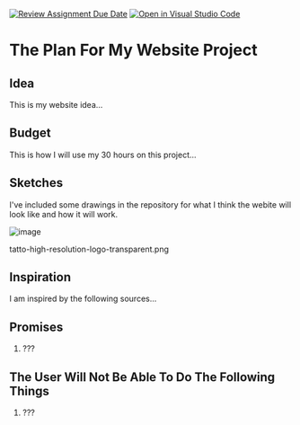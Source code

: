 [![Review Assignment Due Date](https://classroom.github.com/assets/deadline-readme-button-24ddc0f5d75046c5622901739e7c5dd533143b0c8e959d652212380cedb1ea36.svg)](https://classroom.github.com/a/88RJmTRl)
[![Open in Visual Studio Code](https://classroom.github.com/assets/open-in-vscode-718a45dd9cf7e7f842a935f5ebbe5719a5e09af4491e668f4dbf3b35d5cca122.svg)](https://classroom.github.com/online_ide?assignment_repo_id=12522407&assignment_repo_type=AssignmentRepo)
# The Plan For My Website Project

<!-- USE THIS TEMPLATE TO PLAN YOUR PROJECT - REMEMBER TO "COMMIT" YOUR CHANGES TO THIS FILE! FEEL FREE TO CHANGE ANYTHING OR ADD ANY SECTIONS THAT YOU NEED TO HELP YOU TO PLAN THE PROJECT -->

<!-- INSTRUCTIONS: https://vuxcode.netlify.app/new/we1/lessons/major-project-brief/ -->

## Idea

This is my website idea...

<!-- INSERT YOUR EXPLANATION FOR YOUR IDEA HERE -->

## Budget

This is how I will use my 30 hours on this project...

<!-- INSERT A PLAN FOR HOW YOU ARE GOING TO USE THE TIME LIMIT. TRY TO BREAK THE WHOLE WEBSITE DOWN INTO SMALLER TASKS -->

## Sketches

I've included some drawings in the repository for what I think the webite will look like and how it will work.

![image](https://github.com/vuxcode/we1-plan-bwilma0204/assets/148203978/72de07f1-12ba-4ed6-a79d-21b0907e1aaf)


tatto-high-resolution-logo-transparent.png
<!-- INSERT YOUR IMAGES IN THE REPOSITORY + OPTIONAL: COPY THE SYNTAX ABOVE TO ADD YOUR OWN IMAGES IN "MARKDOWN" -->

## Inspiration

I am inspired by the following sources...



<!-- INCLUDE AT LEAST 3 EXAMPLES WITH SCREENSHOTS AND LINKS. EXPLAIN THE REASONS WHY YOU LIKE THE DESIGN OR THE USER EXPERIENCE -->

## Promises

1. ???

<!-- WRITE A LIST OF PROMISES FOR WHAT THE USER SHOULD BE ABLE TO DO ON THE WEBSITE; BE OPEN AND HONEST! WHAT DO YOU THINK YOU CAN DO BEFORE THE DEADLINE -->

## The User Will Not Be Able To Do The Following Things

1. ???

<!-- MAKE SUGGESTIONS FOR WHAT THE USER WILL NOT BE ABLE TO DO ON THE WEBSITE. WHAT MIGHT A CLIENT OR A USER EXPECT TO DO WITH ON YOUR WEBSITE THAT YOU DON'T THINK WILL BE POSSIBLE TO DO BEFORE THE FINAL DEADLINE. WRITE A CLEAR LIST OF THINGS -->
